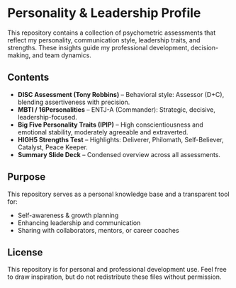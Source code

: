 # Personality & Leadership Profile

This repository contains a collection of psychometric assessments that reflect my personality, communication style, leadership traits, and strengths. These insights guide my professional development, decision-making, and team dynamics.

## Contents

- **DISC Assessment (Tony Robbins)** – Behavioral style: Assessor (D+C), blending assertiveness with precision.
- **MBTI / 16Personalities** – ENTJ-A (Commander): Strategic, decisive, leadership-focused.
- **Big Five Personality Traits (IPIP)** – High conscientiousness and emotional stability, moderately agreeable and extraverted.
- **HIGH5 Strengths Test** – Highlights: Deliverer, Philomath, Self-Believer, Catalyst, Peace Keeper.
- **Summary Slide Deck** – Condensed overview across all assessments.

## Purpose

This repository serves as a personal knowledge base and a transparent tool for:
- Self-awareness & growth planning
- Enhancing leadership and communication
- Sharing with collaborators, mentors, or career coaches

## License

This repository is for personal and professional development use. Feel free to draw inspiration, but do not redistribute these files without permission.
